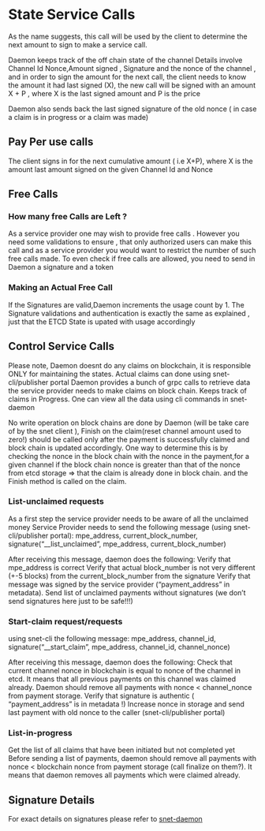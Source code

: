 # State Service Calls 

As the name suggests, this call will be used by the client to determine the next amount to sign to make a service call. 

Daemon keeps track of the off chain state of the channel
Details involve Channel Id Nonce,Amount signed , Signature and the nonce of the channel 
, and in order to sign the amount for the next call, the client needs to know the amount it had last signed (X), the new call will be signed with an amount X + P , where X is the last signed amount and P is the price 

Daemon also sends back the last signed signature of the old nonce ( in case a claim is in progress or a claim was made)

<ImageViewer src="/assets/images/products/AIMarketplace/daemon/stateservice.png" alt="Stateservice"/>


## Pay Per use calls 
The client signs in for the next cumulative amount ( i.e X+P), where X is the amount last amount signed on the given Channel Id and Nonce
<ImageViewer src="/assets/images/products/AIMarketplace/daemon/payperusecalll.png" alt="Pay per use"/>


## Free Calls

### How many free Calls are Left ? 
As a service provider one may wish to provide free calls .
However you need some validations to ensure , that only authorized users can make this call and as a service provider you would want to 
restrict the number of such free calls made.
To even check if free calls are allowed, you need to send in Daemon
a signature and a token 

<ImageViewer src="/assets/images/products/AIMarketplace/daemon/freecallstate.png" alt="Free Call use"/>

### Making an Actual Free Call
If the Signatures are valid,Daemon increments the usage count by 1.
The Signature validations and authentication is exactly the same as 
explained , just that the ETCD State is upated with usage accordingly

## Control Service Calls 

Please note, Daemon doesnt do any claims on blockchain, it is responsible 
ONLY for maintaining the states.
Actual claims can done using snet-cli/publisher portal
Daemon provides a bunch of grpc calls to retrieve data the service provider needs to make claims on block chain.
Keeps track of claims in Progress.
One can view all the data using cli commands in snet-daemon 


No write operation on block chains are done by Daemon (will be take care of by the snet client ), Finish on the claim(reset channel amount used to zero!) should be called only after the payment is successfully claimed and block chain is updated accordingly.
One way to determine this is by checking the nonce in the block chain with the nonce in the payment,for a given channel if the block chain nonce is greater than that of the nonce from etcd storage => that the claim is already done in block chain.
and the Finish method is called on the claim.

### List-unclaimed requests
As a first step the service provider needs to be aware of all the 
unclaimed money
Service Provider needs to send the following message (using snet-cli/publisher portal):
mpe_address, current_block_number, signature(“__list_unclaimed”, mpe_address, current_block_number)

<ImageViewer src="/assets/images/products/AIMarketplace/daemon/listUnclaimed.png" alt="List unclaimed"/>

After receiving this message, daemon does the following:
Verify that mpe_address is correct
Verify that actual block_number is not very different (+-5 blocks) from the current_block_number from the signature
Verify that message was signed by the service provider (“payment_address” in metadata).
Send list of unclaimed payments without signatures (we don’t send signatures here just to be safe!!!)

### Start-claim request/requests

using snet-cli the following message:
mpe_address, channel_id, signature(“__start_claim”, mpe_address, channel_id, channel_nonce)

After receiving this message, daemon does the following:
Check that current channel nonce in blockchain is equal to nonce of the channel in etcd. It means that all previous payments on this channel was claimed already.
Daemon should remove all payments with nonce < channel_nonce from payment storage.
Verify that signature is authentic ( “payment_address” is in metadata !)
Increase nonce in storage and send last payment with old nonce to the caller (snet-cli/publisher portal)


### List-in-progress
Get the list of all claims that have been initiated but not completed yet
Before sending a list of payments, daemon should remove all payments with nonce < blockchain nonce from payment storage (call finalize on them?). It means that daemon removes all payments which were claimed already. 

<ImageViewer src="/assets/images/products/AIMarketplace/daemon/listInProgress.png" alt="List in Progress"/>

## Signature Details 

For exact details on signatures please refer to [snet-daemon](https://github.com/singnet/snet-daemon/blob/master/escrow/README.md)
